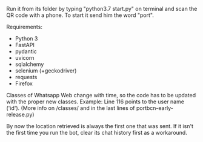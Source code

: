 Run it from its folder by typing "python3.7 start.py" on terminal and scan the QR code with a phone. To start it send him the word "port".

Requirements:
 - Python 3
 - FastAPI
 - pydantic
 - uvicorn
 - sqlalchemy
 - selenium (+geckodriver)
 - requests
 - Firefox


Classes of Whatsapp Web change with time, so the code has to be updated with the proper new classes. Example: Line 116 points to the user name ('id'). (More info on /classes/ and in the last lines of portbcn-early-release.py)

By now the location retrieved is always the first one that was sent. If it isn't the first time you run the bot, clear its chat history first as a workaround.
